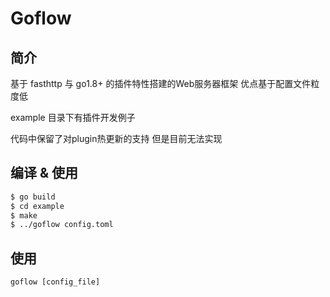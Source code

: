 Goflow
===========

## 简介
基于 fasthttp 与 go1.8+ 的插件特性搭建的Web服务器框架 优点基于配置文件粒度低

example 目录下有插件开发例子

代码中保留了对plugin热更新的支持 但是目前无法实现

## 编译 & 使用

```bash
$ go build
$ cd example
$ make
$ ../goflow config.toml
```

## 使用
	goflow [config_file]
